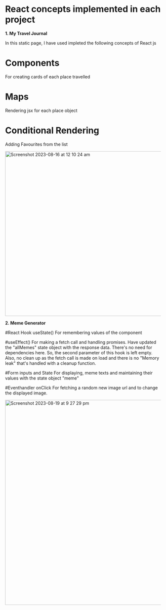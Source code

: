 # React concepts implemented in each project 
**1. My Travel Journal**

In this static page, I have used impleted the following concepts of React js

# Components
  For creating cards of each place travelled
# Maps
  Rendering jsx for each place object 
#  Conditional Rendering 
   Adding Favourites from the list

<img width="532" alt="Screenshot 2023-08-16 at 12 10 24 am" src="https://github.com/abilt5991/ReactJSCode/assets/125937034/b3714d95-6e85-4b5b-8af5-9a7c1efc35ff">


**2. Meme Generator**

#React Hook useState()
For remembering values of the component

#useEffect()
For making a fetch call and handling promises. Have updated the "allMemes" state object with the response data. There's no need for dependencies here. So, the second parameter of this hook is left empty. Also, no clean up as the fetch call is made on load and there is no "Memory leak" that's handled with a cleanup function.

#Form inputs and State
For displaying, meme texts and maintaining their values with the state object "meme"

#Eventhandler onClick
For fetching a random new image url and to change the displayed image.

<img width="662" alt="Screenshot 2023-08-19 at 9 27 29 pm" src="https://github.com/abilt5991/ReactJSCode/assets/125937034/1de16e3a-fe4f-44f6-ab1c-dd80dd141133">
